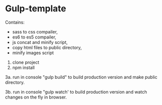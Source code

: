 # Gulp-template
Contains:
- sass to css compailer,
- es6 to es5 compailer,
- js concat and minify script,
- copy html files to public directory,
- minify images script

1. clone project
2. npm install

3a. run in console "gulp build" to build production version and make public directory.

3b. run in console "gulp watch' to build production version and watch changes on the fly in browser.
